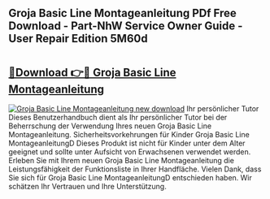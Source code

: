 ## Groja Basic Line Montageanleitung PDf Free Download - Part-NhW Service Owner Guide - User Repair Edition 5M60d

# <h2><a href="http://df8470.blite.top/?on=Groja+Basic+Line+Montageanleitung">🔗Download 👉🔴 Groja Basic Line Montageanleitung</a></h2>

[![Groja Basic Line Montageanleitung new download](https://i.imgur.com/lujVjoI.png)](http://df8470.blite.top/?on=Groja+Basic+Line+Montageanleitung)
Ihr persönlicher Tutor Dieses Benutzerhandbuch dient als Ihr persönlicher Tutor bei der Beherrschung der Verwendung Ihres neuen Groja Basic Line Montageanleitung. Sicherheitsvorkehrungen für Kinder Groja Basic Line MontageanleitungD Dieses Produkt ist nicht für Kinder unter dem Alter geeignet und sollte unter Aufsicht von Erwachsenen verwendet werden. Erleben Sie mit Ihrem neuen Groja Basic Line Montageanleitung die Leistungsfähigkeit der Funktionsliste in Ihrer Handfläche. Vielen Dank, dass Sie sich für Groja Basic Line MontageanleitungD entschieden haben. Wir schätzen Ihr Vertrauen und Ihre Unterstützung.

